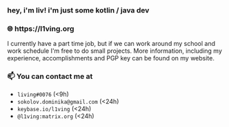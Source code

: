 <h3 align="left">hey, i'm liv! i'm just some kotlin / java dev</h3>
<h3 align="left">🌐 https://l1ving.org</h3>

I currently have a part time job, but if we can work around my school and work schedule I'm free to do small projects.
More information, including my experience, accomplishments and PGP key can be found on my website.

### 📫 You can contact me at
  - `living#0076` (<9h)
  - `sokolov.dominika@gmail.com` (<24h)
  - `keybase.io/l1ving` (<24h)
  - `@l1ving:matrix.org` (<24h)

